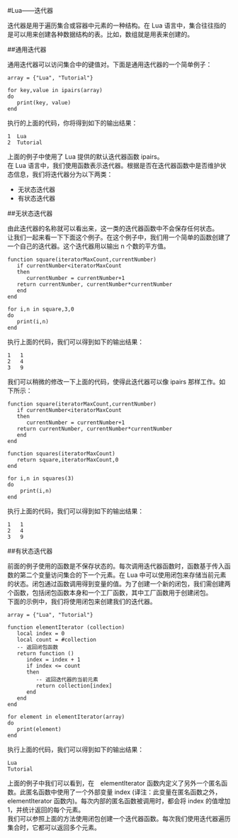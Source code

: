 #Lua——迭代器  

迭代器是用于遍历集合或容器中元素的一种结构。在 Lua 语言中，集合往往指的是可以用来创建各种数据结构的表。比如，数组就是用表来创建的。  

##通用迭代器  

通用迭代器可以访问集合中的键值对。下面是通用迭代器的一个简单例子：  

```
array = {"Lua", "Tutorial"}

for key,value in ipairs(array) 
do
   print(key, value)
end
```  

执行的上面的代码，你将得到如下的输出结果：  

```
1  Lua
2  Tutorial
```  

上面的例子中使用了 Lua 提供的默认迭代器函数 ipairs。  
在 Lua 语言中，我们使用函数表示迭代器。根据是否在迭代器函数中是否维护状态信息，我们将迭代器分为以下两类：  

<ul>
	<li>无状态迭代器</li>  
	<li>有状态迭代器</li>
</ul>  

##无状态迭代器  

由此迭代器的名称就可以看出来，这一类的迭代器函数中不会保存任何状态。  
让我们一起来看一下下面这个例子。在这个例子中，我们用一个简单的函数创建了一个自己的迭代器。这个迭代器用以输出 n 个数的平方值。  

```
function square(iteratorMaxCount,currentNumber)
   if currentNumber<iteratorMaxCount
   then
      currentNumber = currentNumber+1
   return currentNumber, currentNumber*currentNumber
   end
end

for i,n in square,3,0
do
   print(i,n)
end
```  

执行上面的代码，我们可以得到如下的输出结果：  

```
1	1
2	4
3	9
```  

我们可以稍微的修改一下上面的代码，使得此迭代器可以像 ipairs 那样工作。如下所示：  

```
function square(iteratorMaxCount,currentNumber)
   if currentNumber<iteratorMaxCount
   then
      currentNumber = currentNumber+1
   return currentNumber, currentNumber*currentNumber
   end
end

function squares(iteratorMaxCount)
   return square,iteratorMaxCount,0
end  

for i,n in squares(3)
do 
	print(i,n)
end
```  
执行上面的代码，我们可以得到如下的输出结果：  

```
1	1
2	4
3	9
```  

##有状态迭代器  

前面的例子使用的函数是不保存状态的。每次调用迭代器函数时，函数基于传入函数的第二个变量访问集合的下一个元素。在 Lua 中可以使用闭包来存储当前元素的状态。闭包通过函数调用得到变量的值。为了创建一个新的闭包，我们需创建两个函数，包括闭包函数本身和一个工厂函数，其中工厂函数用于创建闭包。  
下面的示例中，我们将使用闭包来创建我们的迭代器。  

```
array = {"Lua", "Tutorial"}

function elementIterator (collection)
   local index = 0
   local count = #collection
   -- 返回闭包函数
   return function ()
      index = index + 1
      if index <= count
      then
         -- 返回迭代器的当前元素
         return collection[index]
      end
   end
end

for element in elementIterator(array)
do
   print(element)
end
```  

执行上面的代码，我们可以得到如下的输出结果：  

```
Lua
Tutorial
```  

上面的例子中我们可以看到，在　elementIterator 函数内定义了另外一个匿名函数。此匿名函数中使用了一个外部变量 index (译注：此变量在匿名函数之外，elementIterator 函数内)。每次内部的匿名函数被调用时，都会将 index 的值增加 1，并统计返回的每个元素。  
我们可以参照上面的方法使用闭包创建一个迭代器函数。每次我们使用迭代器遍历集合时，它都可以返回多个元素。
